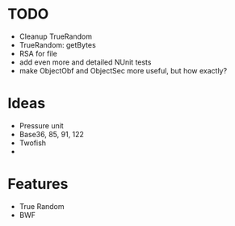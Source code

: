 # TODO
* Cleanup TrueRandom
* TrueRandom: getBytes
* RSA for file
* add even more and detailed NUnit tests
* make ObjectObf and ObjectSec more useful, but how exactly?

# Ideas
* Pressure unit
* Base36, 85,  91, 122
* Twofish
* 
# Features
* True Random
* BWF